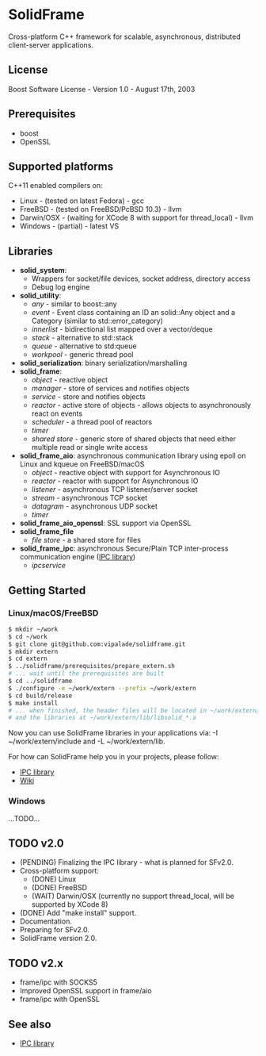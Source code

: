 # SolidFrame

Cross-platform C++ framework for scalable, asynchronous, distributed client-server applications.

## License

Boost Software License - Version 1.0 - August 17th, 2003

## Prerequisites

* boost
* OpenSSL

## Supported platforms

C++11 enabled compilers on:

* Linux - (tested on latest Fedora) - gcc
* FreeBSD - (tested on FreeBSD/PcBSD 10.3) - llvm
* Darwin/OSX - (waiting for XCode 8 with support for thread_local) - llvm
* Windows - (partial) - latest VS

## Libraries

* __solid_system__:
	* Wrappers for socket/file devices, socket address, directory access
	* Debug log engine
* __solid_utility__:
	* _any_ - similar to boost::any
	* _event_ - Event class containing an ID an solid::Any object and a Category (similar to std::error_category)
	* _innerlist_ - bidirectional list mapped over a vector/deque
	* _stack_ - alternative to std::stack
	* _queue_ - alternative to std:queue
	* _workpool_ - generic thread pool
* __solid_serialization__: binary serialization/marshalling
* __solid_frame__:
	* _object_ - reactive object
	* _manager_ - store of services and notifies objects
	* _service_ - store and notifies objects
	* _reactor_ - active store of objects - allows objects to asynchronously react on events
	* _scheduler_ - a thread pool of reactors
	* _timer_
	* _shared store_ - generic store of shared objects that need either multiple read or single write access
* __solid_frame_aio__: asynchronous communication library using epoll on Linux and kqueue on FreeBSD/macOS
	* _object_ - reactive object with support for Asynchronous IO
	* _reactor_ - reactor with support for Asynchronous IO
	* _listener_ - asynchronous TCP listener/server socket
	* _stream_ - asynchronous TCP socket
	* _datagram_ - asynchronous UDP socket
	* _timer_
* __solid_frame_aio_openssl__: SSL support via OpenSSL
* __solid_frame_file__
	* _file store_ - a shared store for files
* __solid_frame_ipc__: asynchronous Secure/Plain TCP inter-process communication engine ([IPC library](libraries/frame/ipc/README.md))
	* _ipcservice_

## Getting Started

### Linux/macOS/FreeBSD
```bash
$ mkdir ~/work
$ cd ~/work
$ git clone git@github.com:vipalade/solidframe.git
$ mkdir extern
$ cd extern
$ ../solidframe/prerequisites/prepare_extern.sh
# ... wait until the prerequisites are built
$ cd ../solidframe
$ ./configure -e ~/work/extern --prefix ~/work/extern
$ cd build/release
$ make install
# ... when finished, the header files will be located in ~/work/extern/include/solid
# and the libraries at ~/work/extern/lib/libsolid_*.a
```
Now you can use SolidFrame libraries in your applications via: -I ~/work/extern/include and -L ~/work/extern/lib.

For how can SolidFrame help you in your projects, please follow:
 * [IPC library](solid/API.md)
 * [Wiki](https://github.com/vipalade/solidframe/wiki)
 

### Windows
...TODO...

## TODO v2.0

* (PENDING) Finalizing the IPC library - what is planned for SFv2.0.
* Cross-platform support:
	* (DONE) Linux
	* (DONE) FreeBSD
	* (WAIT) Darwin/OSX (currently no support thread_local, will be supported by XCode 8)
* (DONE) Add "make install" support.
* Documentation.
* Preparing for SFv2.0.
* SolidFrame version 2.0.

## TODO v2.x

* frame/ipc with SOCKS5
* Improved OpenSSL support in frame/aio
* frame/ipc with OpenSSL

## See also
* [IPC library](solid/frame/ipc/README.md)


